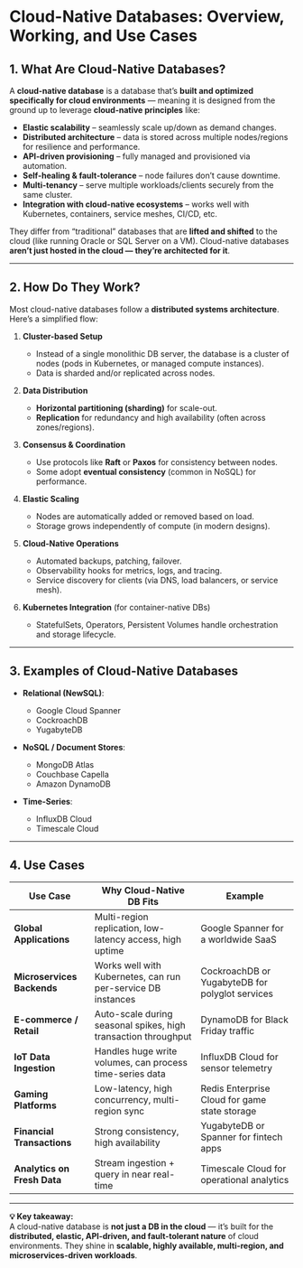 # Cloud-Native Databases: Overview, Working, and Use Cases

## 1. What Are Cloud-Native Databases?
A **cloud-native database** is a database that’s **built and optimized specifically for cloud environments** — meaning it is designed from the ground up to leverage **cloud-native principles** like:

- **Elastic scalability** – seamlessly scale up/down as demand changes.
- **Distributed architecture** – data is stored across multiple nodes/regions for resilience and performance.
- **API-driven provisioning** – fully managed and provisioned via automation.
- **Self-healing & fault-tolerance** – node failures don’t cause downtime.
- **Multi-tenancy** – serve multiple workloads/clients securely from the same cluster.
- **Integration with cloud-native ecosystems** – works well with Kubernetes, containers, service meshes, CI/CD, etc.

They differ from “traditional” databases that are **lifted and shifted** to the cloud (like running Oracle or SQL Server on a VM). Cloud-native databases **aren’t just hosted in the cloud — they’re architected for it**.

---

## 2. How Do They Work?

Most cloud-native databases follow a **distributed systems architecture**. Here’s a simplified flow:

1. **Cluster-based Setup**  
   - Instead of a single monolithic DB server, the database is a cluster of nodes (pods in Kubernetes, or managed compute instances).  
   - Data is sharded and/or replicated across nodes.

2. **Data Distribution**  
   - **Horizontal partitioning (sharding)** for scale-out.  
   - **Replication** for redundancy and high availability (often across zones/regions).

3. **Consensus & Coordination**  
   - Use protocols like **Raft** or **Paxos** for consistency between nodes.  
   - Some adopt **eventual consistency** (common in NoSQL) for performance.

4. **Elastic Scaling**  
   - Nodes are automatically added or removed based on load.  
   - Storage grows independently of compute (in modern designs).

5. **Cloud-Native Operations**  
   - Automated backups, patching, failover.  
   - Observability hooks for metrics, logs, and tracing.  
   - Service discovery for clients (via DNS, load balancers, or service mesh).

6. **Kubernetes Integration** (for container-native DBs)  
   - StatefulSets, Operators, Persistent Volumes handle orchestration and storage lifecycle.

---

## 3. Examples of Cloud-Native Databases

- **Relational (NewSQL)**:  
  - Google Cloud Spanner  
  - CockroachDB  
  - YugabyteDB  

- **NoSQL / Document Stores**:  
  - MongoDB Atlas  
  - Couchbase Capella  
  - Amazon DynamoDB  

- **Time-Series**:  
  - InfluxDB Cloud  
  - Timescale Cloud  

---


## 4. Use Cases

| **Use Case** | **Why Cloud-Native DB Fits** | **Example** |
|--------------|-----------------------------|-------------|
| **Global Applications** | Multi-region replication, low-latency access, high uptime | Google Spanner for a worldwide SaaS |
| **Microservices Backends** | Works well with Kubernetes, can run per-service DB instances | CockroachDB or YugabyteDB for polyglot services |
| **E-commerce / Retail** | Auto-scale during seasonal spikes, high transaction throughput | DynamoDB for Black Friday traffic |
| **IoT Data Ingestion** | Handles huge write volumes, can process time-series data | InfluxDB Cloud for sensor telemetry |
| **Gaming Platforms** | Low-latency, high concurrency, multi-region sync | Redis Enterprise Cloud for game state storage |
| **Financial Transactions** | Strong consistency, high availability | YugabyteDB or Spanner for fintech apps |
| **Analytics on Fresh Data** | Stream ingestion + query in near real-time | Timescale Cloud for operational analytics |

---

**💡 Key takeaway:**  
A cloud-native database is **not just a DB in the cloud** — it’s built for the **distributed, elastic, API-driven, and fault-tolerant nature** of cloud environments. They shine in **scalable, highly available, multi-region, and microservices-driven workloads**.